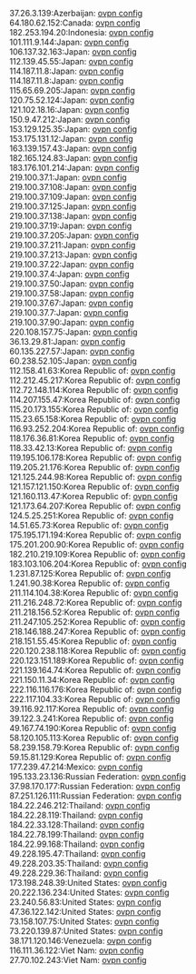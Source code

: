 37.26.3.139:Azerbaijan: [ovpn config](vpn/37_26_3_139.ovpn)  
64.180.62.152:Canada: [ovpn config](vpn/64_180_62_152.ovpn)  
182.253.194.20:Indonesia: [ovpn config](vpn/182_253_194_20.ovpn)  
101.111.9.144:Japan: [ovpn config](vpn/101_111_9_144.ovpn)  
106.137.32.163:Japan: [ovpn config](vpn/106_137_32_163.ovpn)  
112.139.45.55:Japan: [ovpn config](vpn/112_139_45_55.ovpn)  
114.187.11.8:Japan: [ovpn config](vpn/114_187_11_8.ovpn)  
114.187.11.8:Japan: [ovpn config](vpn/114_187_11_8.ovpn)  
115.65.69.205:Japan: [ovpn config](vpn/115_65_69_205.ovpn)  
120.75.52.124:Japan: [ovpn config](vpn/120_75_52_124.ovpn)  
121.102.18.16:Japan: [ovpn config](vpn/121_102_18_16.ovpn)  
150.9.47.212:Japan: [ovpn config](vpn/150_9_47_212.ovpn)  
153.129.125.35:Japan: [ovpn config](vpn/153_129_125_35.ovpn)  
153.175.131.12:Japan: [ovpn config](vpn/153_175_131_12.ovpn)  
163.139.157.43:Japan: [ovpn config](vpn/163_139_157_43.ovpn)  
182.165.124.83:Japan: [ovpn config](vpn/182_165_124_83.ovpn)  
183.176.101.214:Japan: [ovpn config](vpn/183_176_101_214.ovpn)  
219.100.37.1:Japan: [ovpn config](vpn/219_100_37_1.ovpn)  
219.100.37.108:Japan: [ovpn config](vpn/219_100_37_108.ovpn)  
219.100.37.109:Japan: [ovpn config](vpn/219_100_37_109.ovpn)  
219.100.37.125:Japan: [ovpn config](vpn/219_100_37_125.ovpn)  
219.100.37.138:Japan: [ovpn config](vpn/219_100_37_138.ovpn)  
219.100.37.19:Japan: [ovpn config](vpn/219_100_37_19.ovpn)  
219.100.37.205:Japan: [ovpn config](vpn/219_100_37_205.ovpn)  
219.100.37.211:Japan: [ovpn config](vpn/219_100_37_211.ovpn)  
219.100.37.213:Japan: [ovpn config](vpn/219_100_37_213.ovpn)  
219.100.37.22:Japan: [ovpn config](vpn/219_100_37_22.ovpn)  
219.100.37.4:Japan: [ovpn config](vpn/219_100_37_4.ovpn)  
219.100.37.50:Japan: [ovpn config](vpn/219_100_37_50.ovpn)  
219.100.37.58:Japan: [ovpn config](vpn/219_100_37_58.ovpn)  
219.100.37.67:Japan: [ovpn config](vpn/219_100_37_67.ovpn)  
219.100.37.7:Japan: [ovpn config](vpn/219_100_37_7.ovpn)  
219.100.37.90:Japan: [ovpn config](vpn/219_100_37_90.ovpn)  
220.108.157.75:Japan: [ovpn config](vpn/220_108_157_75.ovpn)  
36.13.29.81:Japan: [ovpn config](vpn/36_13_29_81.ovpn)  
60.135.227.57:Japan: [ovpn config](vpn/60_135_227_57.ovpn)  
60.238.52.105:Japan: [ovpn config](vpn/60_238_52_105.ovpn)  
112.158.41.63:Korea Republic of: [ovpn config](vpn/112_158_41_63.ovpn)  
112.212.45.217:Korea Republic of: [ovpn config](vpn/112_212_45_217.ovpn)  
112.72.148.114:Korea Republic of: [ovpn config](vpn/112_72_148_114.ovpn)  
114.207.155.47:Korea Republic of: [ovpn config](vpn/114_207_155_47.ovpn)  
115.20.173.155:Korea Republic of: [ovpn config](vpn/115_20_173_155.ovpn)  
115.23.65.158:Korea Republic of: [ovpn config](vpn/115_23_65_158.ovpn)  
116.93.252.204:Korea Republic of: [ovpn config](vpn/116_93_252_204.ovpn)  
118.176.36.81:Korea Republic of: [ovpn config](vpn/118_176_36_81.ovpn)  
118.33.42.13:Korea Republic of: [ovpn config](vpn/118_33_42_13.ovpn)  
119.195.106.178:Korea Republic of: [ovpn config](vpn/119_195_106_178.ovpn)  
119.205.21.176:Korea Republic of: [ovpn config](vpn/119_205_21_176.ovpn)  
121.125.244.98:Korea Republic of: [ovpn config](vpn/121_125_244_98.ovpn)  
121.157.121.150:Korea Republic of: [ovpn config](vpn/121_157_121_150.ovpn)  
121.160.113.47:Korea Republic of: [ovpn config](vpn/121_160_113_47.ovpn)  
121.173.64.207:Korea Republic of: [ovpn config](vpn/121_173_64_207.ovpn)  
124.5.25.251:Korea Republic of: [ovpn config](vpn/124_5_25_251.ovpn)  
14.51.65.73:Korea Republic of: [ovpn config](vpn/14_51_65_73.ovpn)  
175.195.171.194:Korea Republic of: [ovpn config](vpn/175_195_171_194.ovpn)  
175.201.200.90:Korea Republic of: [ovpn config](vpn/175_201_200_90.ovpn)  
182.210.219.109:Korea Republic of: [ovpn config](vpn/182_210_219_109.ovpn)  
183.103.106.204:Korea Republic of: [ovpn config](vpn/183_103_106_204.ovpn)  
1.231.87.125:Korea Republic of: [ovpn config](vpn/1_231_87_125.ovpn)  
1.241.90.38:Korea Republic of: [ovpn config](vpn/1_241_90_38.ovpn)  
211.114.104.38:Korea Republic of: [ovpn config](vpn/211_114_104_38.ovpn)  
211.216.248.72:Korea Republic of: [ovpn config](vpn/211_216_248_72.ovpn)  
211.218.156.52:Korea Republic of: [ovpn config](vpn/211_218_156_52.ovpn)  
211.247.105.252:Korea Republic of: [ovpn config](vpn/211_247_105_252.ovpn)  
218.146.188.247:Korea Republic of: [ovpn config](vpn/218_146_188_247.ovpn)  
218.151.55.45:Korea Republic of: [ovpn config](vpn/218_151_55_45.ovpn)  
220.120.238.118:Korea Republic of: [ovpn config](vpn/220_120_238_118.ovpn)  
220.123.151.189:Korea Republic of: [ovpn config](vpn/220_123_151_189.ovpn)  
221.139.164.74:Korea Republic of: [ovpn config](vpn/221_139_164_74.ovpn)  
221.150.11.34:Korea Republic of: [ovpn config](vpn/221_150_11_34.ovpn)  
222.116.116.176:Korea Republic of: [ovpn config](vpn/222_116_116_176.ovpn)  
222.117.104.33:Korea Republic of: [ovpn config](vpn/222_117_104_33.ovpn)  
39.116.92.117:Korea Republic of: [ovpn config](vpn/39_116_92_117.ovpn)  
39.122.3.241:Korea Republic of: [ovpn config](vpn/39_122_3_241.ovpn)  
49.167.74.190:Korea Republic of: [ovpn config](vpn/49_167_74_190.ovpn)  
58.120.105.113:Korea Republic of: [ovpn config](vpn/58_120_105_113.ovpn)  
58.239.158.79:Korea Republic of: [ovpn config](vpn/58_239_158_79.ovpn)  
59.15.81.129:Korea Republic of: [ovpn config](vpn/59_15_81_129.ovpn)  
177.239.47.214:Mexico: [ovpn config](vpn/177_239_47_214.ovpn)  
195.133.23.136:Russian Federation: [ovpn config](vpn/195_133_23_136.ovpn)  
37.98.170.177:Russian Federation: [ovpn config](vpn/37_98_170_177.ovpn)  
87.251.126.111:Russian Federation: [ovpn config](vpn/87_251_126_111.ovpn)  
184.22.246.212:Thailand: [ovpn config](vpn/184_22_246_212.ovpn)  
184.22.28.119:Thailand: [ovpn config](vpn/184_22_28_119.ovpn)  
184.22.33.128:Thailand: [ovpn config](vpn/184_22_33_128.ovpn)  
184.22.78.199:Thailand: [ovpn config](vpn/184_22_78_199.ovpn)  
184.22.99.168:Thailand: [ovpn config](vpn/184_22_99_168.ovpn)  
49.228.195.47:Thailand: [ovpn config](vpn/49_228_195_47.ovpn)  
49.228.203.35:Thailand: [ovpn config](vpn/49_228_203_35.ovpn)  
49.228.229.36:Thailand: [ovpn config](vpn/49_228_229_36.ovpn)  
173.198.248.39:United States: [ovpn config](vpn/173_198_248_39.ovpn)  
20.222.136.234:United States: [ovpn config](vpn/20_222_136_234.ovpn)  
23.240.56.83:United States: [ovpn config](vpn/23_240_56_83.ovpn)  
47.36.122.142:United States: [ovpn config](vpn/47_36_122_142.ovpn)  
73.158.107.75:United States: [ovpn config](vpn/73_158_107_75.ovpn)  
73.220.139.87:United States: [ovpn config](vpn/73_220_139_87.ovpn)  
38.171.120.146:Venezuela: [ovpn config](vpn/38_171_120_146.ovpn)  
116.111.36.122:Viet Nam: [ovpn config](vpn/116_111_36_122.ovpn)  
27.70.102.243:Viet Nam: [ovpn config](vpn/27_70_102_243.ovpn)  
